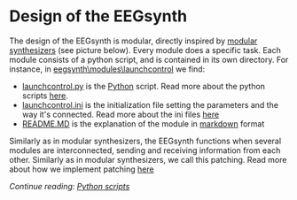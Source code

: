 # Design of the EEGsynth

The design of the EEGsynth is modular, directly inspired by 
[modular synthesizers](https://en.wikipedia.org/wiki/Modular_synthesizer) (see picture below). 
Every module does a specific task. Each module consists of a python script, and is contained in its own directory. 
For instance, in [eegsynth\modules\launchcontrol](https://github.com/eegsynth/eegsynth/modules/launchcontrol) we find:
 * [launchcontrol.py](https://github.com/eegsynth/eegsynth/modules/launchcontrol/launchcontrol.py) 
 is the [Python](https://www.python.org/) script. Read more about the python scripts [here](scripts.md).
 * [launchcontrol.ini](https://github.com/eegsynth/eegsynth/modules/launchcontrol/launchcontrol.ini)
 is the initialization file setting the parameters and the way it's connected. Read more about the ini files [here](inifile.md)
 * [README.MD](https://github.com/eegsynth/eegsynth/modules/launchcontrol/README.MD) is the explanation of the module in [markdown](https://en.wikipedia.org/wiki/Markdown) format 

Similarly as in modular synthesizers, the EEGsynth functions when several modules are interconnected, sending 
and receiving information from each other. Similarly as in modular synthesizers, we call this patching.
Read more about how we implement patching [here](patching.md)

_Continue reading: [Python scripts](scripts.md)_